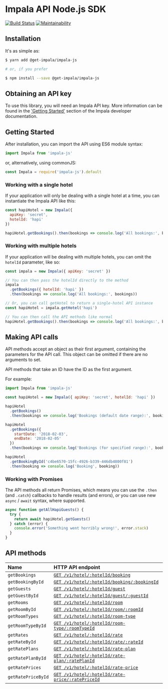 # Impala API Node.js SDK
[![Build Status](https://travis-ci.org/GetImpala/impala-js.svg?branch=master)](https://travis-ci.org/GetImpala/impala-js)
[![Maintainability](https://api.codeclimate.com/v1/badges/cc2ef6e1ff5bbfb051dd/maintainability)](https://codeclimate.com/github/GetImpala/impala-js/maintainability)

## Installation

It's as simple as:

```bash
$ yarn add @get-impala/impala-js

# or, if you prefer

$ npm install --save @get-impala/impala-js
```

## Obtaining an API key

To use this library, you will need an Impala API key. More information can be
found in the ['Getting Started'][getting-started] section of the Impala developer documentation.

## Getting Started

After installation, you can import the API using ES6 module syntax:

```js
import Impala from 'impala-js'
```

or, alternatively, using commonJS:

```js
const Impala = require('impala-js').default
```

### Working with a single hotel

If your application will only be dealing with a single hotel at a time,
you can instantiate the Impala API like this:

```js
const hapiHotel = new Impala({
  apiKey: 'secret',
  hotelId: 'hapi'
})

hapiHotel.getBookings().then(bookings => console.log('All bookings:', bookings))
```

### Working with multiple hotels

If your application will be dealing with multiple hotels, you can omit the `hotelId`
parameter, like so:

```js
const impala = new Impala({ apiKey: 'secret' })

// You can then pass the hotelId directly to the method
impala
  .getBookings({ hotelId: 'hapi' })
  .then(bookings => console.log('All bookings:', bookings))

// Or, you can call getHotel to return a single-hotel API instance
const hapiHotel = impala.getHotel('hapi')

// You can then call the API methods like normal
hapiHotel.getBookings().then(bookings => console.log('All bookings:', bookings))
```

## Making API calls

API methods accept an object as their first argument, containing the parameters for the API call. This object can be omitted if there are no arguments to set.

API methods that take an ID have the ID as the first argument.

For example:

```js
import Impala from 'impala-js'

const hapiHotel = new Impala({ apiKey: 'secret', hotelId: 'hapi' })

hapiHotel
  .getBookings()
  .then(bookings => console.log('Bookings (default date range):', bookings))

hapiHotel
  .getBookings({
    startDate: '2018-02-03',
    endDate: '2018-02-05'
  })
  .then(bookings => console.log('Bookings (for specified range):', bookings))

hapiHotel
  .getBookingById('c4be6570-15fc-4926-b339-446db4800f81')
  .then(booking => console.log('Booking', booking))
```

### Working with Promises

The API methods all return Promises, which means you can use the `.then` (and `.catch`) callbacks to handle results (and errors), _or_ you can use new `async` / `await` syntax, where supported.

```js
async function getAllHapiGuests() {
  try {
    return await hapiHotel.getGuests()
  } catch (error) {
    console.error('Something went horribly wrong!', error.stack)
  }
}
```

## API methods

| Name               | HTTP API endpoint                                                  |
|:-------------------|:-------------------------------------------------------------------|
| `getBookings`      | [`GET /v1/hotel/:hotelId/booking`][type-booking]                   |
| `getBookingById`   | [`GET /v1/hotel/:hotelId/booking/:bookingId`][type-booking]        |
| `getGuests`        | [`GET /v1/hotel/:hotelId/guest`][type-guest]                       |
| `getGuestById`     | [`GET /v1/hotel/:hotelId/guest/:guestId`][type-guest]              |
| `getRooms`         | [`GET /v1/hotel/:hotelId/room`][type-room]                         |
| `getRoomById`      | [`GET /v1/hotel/:hotelId/room/:roomId`][type-room]                 |
| `getRoomTypes`     | [`GET /v1/hotel/:hotelId/room-type`][type-roomtype]                |
| `getRoomTypeById`  | [`GET /v1/hotel/:hotelId/room-type/:roomTypeId`][type-roomtype]    |
| `getRates`         | [`GET /v1/hotel/:hotelId/rate`][type-rate]                         |
| `getRateById`      | [`GET /v1/hotel/:hotelId/rate/:rateId`][type-rate]                 |
| `getRatePlans`     | [`GET /v1/hotel/:hotelId/rate-plan`][type-rateplan]                |
| `getRatePlanById`  | [`GET /v1/hotel/:hotelId/rate-plan/:ratePlanId`][type-rateplan]    |
| `getRatePrices`    | [`GET /v1/hotel/:hotelId/rate-price`][type-rateprice]              |
| `getRatePriceById` | [`GET /v1/hotel/:hotelId/rate-price/:ratePriceId`][type-rateprice] |

[getting-started]: https://docs.getimpala.com/#getting-started
[type-booking]: https://docs.getimpala.com/#booking
[type-guest]: https://docs.getimpala.com/#guest
[type-room]: https://docs.getimpala.com/#room
[type-roomtype]: https://docs.getimpala.com/#room-type
[type-rate]: https://docs.getimpala.com/#rate
[type-rateplan]: https://docs.getimpala.com/#rate-plan
[type-rateprice]: https://docs.getimpala.com/#rate-price
